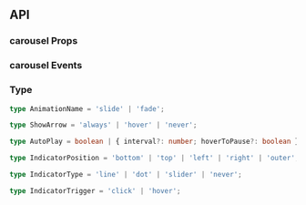 ## API

### carousel Props

<field-table :data="carouselProps"/>

### carousel Events

<field-table :data="carouselEvents" type="emits"/>

### Type

```typescript
type AnimationName = 'slide' | 'fade';

type ShowArrow = 'always' | 'hover' | 'never';

type AutoPlay = boolean | { interval?: number; hoverToPause?: boolean };

type IndicatorPosition = 'bottom' | 'top' | 'left' | 'right' | 'outer';

type IndicatorType = 'line' | 'dot' | 'slider' | 'never';

type IndicatorTrigger = 'click' | 'hover';
```

<script setup>
import { ref } from 'vue';

const carouselProps = ref([
  {
    name: 'current (v-model)',
    desc: '当前展示索引',
    type: 'number',
    value: '-',
  },
  {
    name: 'default-current',
    desc: '当前展示索引',
    type: 'number',
    value: '1',
  },
  {
    name: 'auto-play',
    desc: '是否自动循环展示，或者传入 { interval: 自动切换的时间间隔(默认: 3000), hoverToPause: 鼠标悬浮时是否暂停自动切换(默认: true) } 进行高级配置',
    type: 'AutoPlay',
    value: 'false',
  },
  {
    name: 'move-speed',
    desc: '幻灯片移动速率(ms)',
    type: 'number',
    value: '500',
  },
  {
    name: 'animation-name',
    desc: '切换动画',
    type: 'AnimationName',
    value: "'slide'",
  },
  {
    name: 'trigger',
    desc: '幻灯片切换触发方式, click/hover 指示器',
    type: 'IndicatorTrigger',
    value: "'click'",
  },
  {
    name: 'direction',
    desc: '幻灯片移动方向',
    type: "Direction（参见Divider）",
    value: "'horizontal'",
  },
  {
    name: 'show-arrow',
    desc: '切换箭头显示时机',
    type: 'ShowArrow',
    value: "'always'",
  },
  {
    name: 'arrow-class',
    desc: '切换箭头样式',
    type: 'ClassName',
    value: '-',
  },
  {
    name: 'indicator-type',
    desc: '指示器类型，可为小方块和小圆点或不显示',
    type: 'IndicatorType',
    value: "'dot'",
  },
  {
    name: 'indicator-position',
    desc: '指示器位置',
    type: 'IndicatorPosition',
    value: "'bottom'",
  },
  {
    name: 'indicator-class',
    desc: '指示器的样式',
    type: 'ClassName',
    value: '-',
  },
  {
    name: 'transition-timing-function',
    desc: '过渡速度曲线, 默认匀速 transition-timing-function',
    type: 'string',
    value: "'cubic-bezier(0.34, 0.69, 0.1, 1)'",
  },
]);

const carouselEvents = ref([
  {
    name: 'change',
    desc: '幻灯片发生切换时的回调函数',
    type: 'index: number,\nprevIndex: number,\nisManual: boolean',
    value: '-',
  },
]);

const carouselSlots = ref([
  {
    name: 'default',
    desc: '轮播内容',
    type: '-',
    value: '-',
  },
]);
</script>
